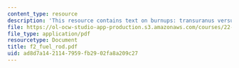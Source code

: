 ```yaml
---
content_type: resource
description: 'This resource contains text on burnups: transuranus versus frey.'
file: https://ol-ocw-studio-app-production.s3.amazonaws.com/courses/22-314j-structural-mechanics-in-nuclear-power-technology-fall-2006/ad8d7a1421147959fb2902fa8a209c27_f2_fuel_rod.pdf
file_type: application/pdf
resourcetype: Document
title: f2_fuel_rod.pdf
uid: ad8d7a14-2114-7959-fb29-02fa8a209c27
---
```

